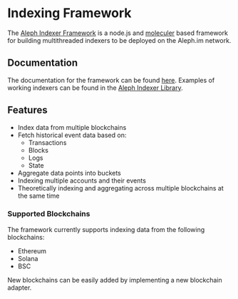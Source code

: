 # Indexing Framework

The [Aleph Indexer Framework](https://github.com/aleph-im/aleph-indexer-framework) is a node.js and
[moleculer](https://moleculer.services/) based framework for building multithreaded indexers to be deployed
on the Aleph.im network.

## Documentation

The documentation for the framework can be found [here](https://aleph-im.github.io/aleph-indexer-framework/).
Examples of working indexers can be found in the [Aleph Indexer Library](https://github.com/aleph-im/aleph-indexer-library).

## Features

- Index data from multiple blockchains
- Fetch historical event data based on:
    - Transactions
    - Blocks
    - Logs
    - State
- Aggregate data points into buckets
- Indexing multiple accounts and their events
- Theoretically indexing and aggregating across multiple blockchains at the same time

### Supported Blockchains

The framework currently supports indexing data from the following blockchains:

- Ethereum
- Solana
- BSC

New blockchains can be easily added by implementing a new blockchain adapter.